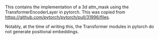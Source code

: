 This contains the implementation of a 3d attn_mask using the TransformerEncoderLayer in pytorch. This was copied from https://github.com/pytorch/pytorch/pull/31996/files.

Notably, at the time of writing this, the Transformer modules in pytorch do not generate positional embeddings.
